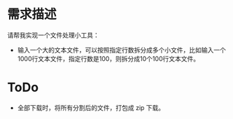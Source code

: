 # 需求描述
请帮我实现一个文件处理小工具：
- 输入一个大的文本文件，可以按照指定行数拆分成多个小文件，比如输入一个1000行文本文件，指定行数是100，则拆分成10个100行文本文件。

# ToDo
- 全部下载时，将所有分割后的文件，打包成 zip 下载。